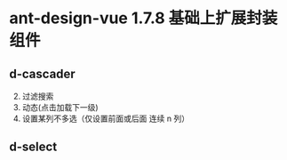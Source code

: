 # ant-design-vue 1.7.8 基础上扩展封装组件

## d-cascader

2. 过滤搜索
3. 动态(点击加载下一级)
4. 设置某列不多选（仅设置前面或后面 连续 n 列）

## d-select